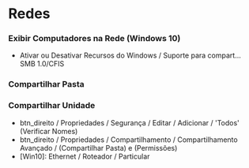 # Redes

### Exibir Computadores na Rede (Windows 10)
- Ativar ou Desativar Recursos do Windows / Suporte para compart... SMB 1.0/CFIS

### Compartilhar Pasta

### Compartilhar Unidade
- btn_direito / Propriedades / Segurança / Editar /  Adicionar / 'Todos' (Verificar Nomes)
- btn_direito / Propriedades / Compartilhamento / Compartilhamento Avançado / (Compartilhar Pasta) e (Permissões)
- [Win10]: Ethernet / Roteador / Particular

